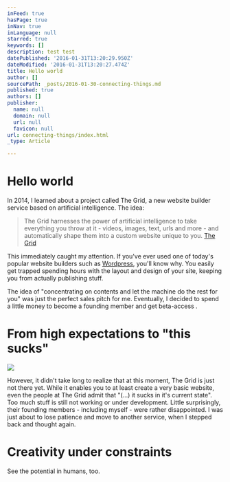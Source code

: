 ```yaml
---
inFeed: true
hasPage: true
inNav: true
inLanguage: null
starred: true
keywords: []
description: test test
datePublished: '2016-01-31T13:20:29.950Z'
dateModified: '2016-01-31T13:20:27.474Z'
title: Hello world
author: []
sourcePath: _posts/2016-01-30-connecting-things.md
published: true
authors: []
publisher:
  name: null
  domain: null
  url: null
  favicon: null
url: connecting-things/index.html
_type: Article

---
```

# Hello world

In 2014, I learned about a project called The Grid,  a new website builder service based on artificial intelligence. The idea:

> The Grid harnesses the power of artificial intelligence to take everything you throw at it - videos, images, text, urls and more - and automatically shape them into a custom website unique to you. [The Grid][0]

This immediately caught my attention. If you've ever used one of today's popular website builders such as [Wordpress][1], you'll know why. You easily get trapped spending hours with the layout and design of your site, keeping you from actually publishing stuff.

The idea of "concentrating on contents and let the machine do the rest for you" was just the perfect sales pitch for me. Eventually, I decided to spend a little money to become a founding member and get beta-access .

# From high expectations to "this sucks"
![](https://the-grid-user-content.s3-us-west-2.amazonaws.com/c7379feb-90f9-456c-bdfa-8c134566e128.gif)

However, it didn't take long to realize that at this moment,  The Grid is just not there yet. While it enables you to at least create a very basic website, even the people at The Grid admit that "(...) it sucks in it's current state". Too much stuff is still not working or under development. Little surprisingly, their founding members - including myself - were rather disappointed. I was just about to lose patience and move to another service, when I stepped back and thought again.

# Creativity under constraints

See the potential in humans, too.

[0]: www.thegrid.io
[1]: www.wordpress.org
